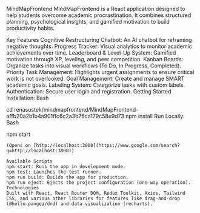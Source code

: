 MindMapFrontend
MindMapFrontend is a React application designed to help students overcome academic procrastination. It combines structured planning, psychological insights, and gamified motivation to build productivity habits.

Key Features
Cognitive Restructuring Chatbot: An AI chatbot for reframing negative thoughts.
Progress Tracker: Visual analytics to monitor academic achievements over time.
Leaderboard & Level-Up System: Gamified motivation through XP, leveling, and peer competition.
Kanban Boards: Organize tasks into visual workflows (To Do, In Progress, Completed).
Priority Task Management: Highlights urgent assignments to ensure critical work is not overlooked.
Goal Management: Create and manage SMART academic goals.
Labeling System: Categorize tasks with custom labels.
Authentication: Secure user login and registration.
Getting Started
Installation:
Bash

cd renasustek/mindmapfrontend/MindMapFrontend-affb20a2b1b4a901ffc6c2a3b76ca179c58e9d73
npm install
Run Locally:
Bash

npm start
```
(Opens on [http://localhost:3000](https://www.google.com/search?q=http://localhost:3000))

Available Scripts
npm start: Runs the app in development mode.
npm test: Launches the test runner.
npm run build: Builds the app for production.
npm run eject: Ejects the project configuration (one-way operation).
Technologies
Built with React, React Router DOM, Redux Toolkit, Axios, Tailwind CSS, and various other libraries for features like drag-and-drop (@hello-pangea/dnd) and data visualization (recharts).
